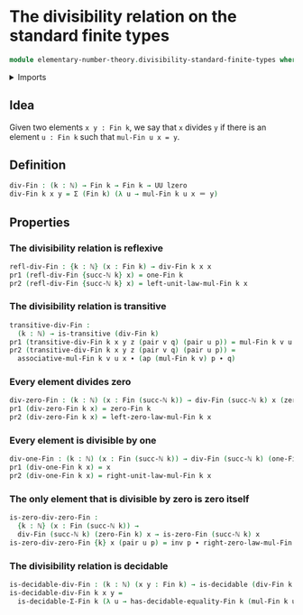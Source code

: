 # The divisibility relation on the standard finite types

```agda
module elementary-number-theory.divisibility-standard-finite-types where
```

<details><summary>Imports</summary>

```agda
open import elementary-number-theory.modular-arithmetic-standard-finite-types
open import elementary-number-theory.natural-numbers

open import foundation.action-on-identifications-functions
open import foundation.decidable-types
open import foundation.dependent-pair-types
open import foundation.identity-types
open import foundation.transitive-binary-relations
open import foundation.universe-levels

open import univalent-combinatorics.decidable-dependent-pair-types
open import univalent-combinatorics.equality-standard-finite-types
open import univalent-combinatorics.standard-finite-types
```

</details>

## Idea

Given two elements `x y : Fin k`, we say that `x` divides `y` if there is an
element `u : Fin k` such that `mul-Fin u x = y`.

## Definition

```agda
div-Fin : (k : ℕ) → Fin k → Fin k → UU lzero
div-Fin k x y = Σ (Fin k) (λ u → mul-Fin k u x ＝ y)
```

## Properties

### The divisibility relation is reflexive

```agda
refl-div-Fin : {k : ℕ} (x : Fin k) → div-Fin k x x
pr1 (refl-div-Fin {succ-ℕ k} x) = one-Fin k
pr2 (refl-div-Fin {succ-ℕ k} x) = left-unit-law-mul-Fin k x
```

### The divisibility relation is transitive

```agda
transitive-div-Fin :
  (k : ℕ) → is-transitive (div-Fin k)
pr1 (transitive-div-Fin k x y z (pair v q) (pair u p)) = mul-Fin k v u
pr2 (transitive-div-Fin k x y z (pair v q) (pair u p)) =
  associative-mul-Fin k v u x ∙ (ap (mul-Fin k v) p ∙ q)
```

### Every element divides zero

```agda
div-zero-Fin : (k : ℕ) (x : Fin (succ-ℕ k)) → div-Fin (succ-ℕ k) x (zero-Fin k)
pr1 (div-zero-Fin k x) = zero-Fin k
pr2 (div-zero-Fin k x) = left-zero-law-mul-Fin k x
```

### Every element is divisible by one

```agda
div-one-Fin : (k : ℕ) (x : Fin (succ-ℕ k)) → div-Fin (succ-ℕ k) (one-Fin k) x
pr1 (div-one-Fin k x) = x
pr2 (div-one-Fin k x) = right-unit-law-mul-Fin k x
```

### The only element that is divisible by zero is zero itself

```agda
is-zero-div-zero-Fin :
  {k : ℕ} (x : Fin (succ-ℕ k)) →
  div-Fin (succ-ℕ k) (zero-Fin k) x → is-zero-Fin (succ-ℕ k) x
is-zero-div-zero-Fin {k} x (pair u p) = inv p ∙ right-zero-law-mul-Fin k u
```

### The divisibility relation is decidable

```agda
is-decidable-div-Fin : (k : ℕ) (x y : Fin k) → is-decidable (div-Fin k x y)
is-decidable-div-Fin k x y =
  is-decidable-Σ-Fin k (λ u → has-decidable-equality-Fin k (mul-Fin k u x) y)
```
